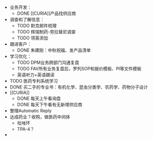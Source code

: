 - 业务开发：
	- DONE [[CURIA]]产品找供应商
- 调查和了解信息：
	- TODO 默克邮件梳理
	- TODO 辉瑞制药-劳拉替尼调查
	- TODO  领英添加
- 跟进客户：
	- DONE 朱建刚：中秋祝福、发产品清单
- 学习优化：
	- TODO DPM业务跨部门沟通复盘
	- TODO FAV所有业务复盘后，罗列SOP和报价模板、PI等文件模板
	- 英语听力+英语跟读
- TODO 医药专利系统学习
- DONE 买二手的专业书：有机化学、昆虫分类学、农药学、药物分子设计
- [[CURIA]]
	- DONE 每天上午看询盘
	- DONE 每天下午看有无新增供应商
- 整理Automatic Reply
- 达成药业？收购，做医药中间体
	- 吡唑环
	- TPA-4？
-